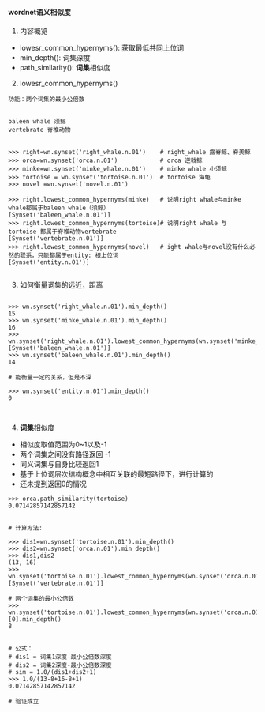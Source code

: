 #### wordnet语义相似度


1. 内容概览
  * lowesr\_common\_hypernyms(): 获取最低共同上位词
  * min\_depth(): 词集深度
  * path\_similarity(): **词集**相似度

2. lowesr\_common\_hypernyms()

```
功能：两个词集的最小公倍数
```

```

baleen whale 须鲸
vertebrate 脊椎动物


>>> right=wn.synset('right_whale.n.01')    # right_whale 露脊鲸、脊美鲸
>>> orca=wn.synset('orca.n.01')            # orca 逆戟鲸
>>> minke=wn.synset('minke_whale.n.01')    # minke whale 小须鲸
>>> tortoise = wn.synset('tortoise.n.01')  # tortoise 海龟
>>> novel =wn.synset('novel.n.01')

>>> right.lowest_common_hypernyms(minke)   # 说明right whale与minke whale都属于baleen whale（须鲸）
[Synset('baleen_whale.n.01')]
>>> right.lowest_common_hypernyms(tortoise)# 说明right whale 与 tortoise 都属于脊椎动物vertebrate
[Synset('vertebrate.n.01')]
>>> right.lowest_common_hypernyms(novel)   # ight whale与novel没有什么必然的联系，只能都属于entity: 根上位词
[Synset('entity.n.01')]


```

3. 如何衡量词集的远近，距离

```

>>> wn.synset('right_whale.n.01').min_depth()
15
>>> wn.synset('minke_whale.n.01').min_depth()
16
>>> wn.synset('right_whale.n.01').lowest_common_hypernyms(wn.synset('minke_whale.n.01'))
[Synset('baleen_whale.n.01')]
>>> wn.synset('baleen_whale.n.01').min_depth()
14

# 能衡量一定的关系，但是不深

>>> wn.synset('entity.n.01').min_depth()
0



```


4. **词集**相似度


  + 相似度取值范围为0~1以及-1
  + 两个词集之间没有路径返回 -1
  + 同义词集与自身比较返回1
  + 基于上位词层次结构概念中相互关联的最短路径下，进行计算的
  + 还未提到返回0的情况

```
>>> orca.path_similarity(tortoise)
0.07142857142857142


# 计算方法:

>>> dis1=wn.synset('tortoise.n.01').min_depth()
>>> dis2=wn.synset('orca.n.01').min_depth()
>>> dis1,dis2
(13, 16)
>>> wn.synset('tortoise.n.01').lowest_common_hypernyms(wn.synset('orca.n.01'))
[Synset('vertebrate.n.01')]

# 两个词集的最小公倍数
>>> wn.synset('tortoise.n.01').lowest_common_hypernyms(wn.synset('orca.n.01'))[0].min_depth()
8


# 公式：
# dis1 = 词集1深度-最小公倍数深度
# dis2 = 词集2深度-最小公倍数深度
# sim = 1.0/(dis1+dis2+1)
>>> 1.0/(13-8+16-8+1)
0.07142857142857142

# 验证成立

```












